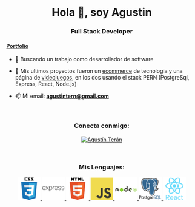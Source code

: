<h1 align="center">Hola 👋, soy Agustin</h1>
<h3 align="center">Full Stack Developer</h3>

<h4><a href="https://portfolio-ten-olive-79.vercel.app/" target="_blank">Portfolio</a></h4>

- 🔭 Buscando un trabajo como desarrollador de software

- 👯 Mis ultimos proyectos fueron un <a target="_blank" href="https://front-wheat-gamma.vercel.app/" alt="https://front-wheat-gamma.vercel.app/">ecommerce</a> de tecnologia y una página de <a target="_blank" href="https://pi-videogames-lovat.vercel.app/home" alt="https://pi-videogames-lovat.vercel.app/home">videojuegos</a>, en los dos usando el stack PERN (PostgreSql, Express, React, Node.js)

- 📫 Mi email: **agustintern@gmail.com**

</br>
<h3 align="center">Conecta conmigo:</h3>
<p align="center">
<a target="_blank" href="https://www.linkedin.com/in/agust%C3%ADn-jos%C3%A9-ter%C3%A1n-41aa64244/" target="_blank"><img align="center" src="https://raw.githubusercontent.com/rahuldkjain/github-profile-readme-generator/master/src/images/icons/Social/linked-in-alt.svg" alt="Agustín Terán" height="80" width="80" /></a>
</p>

</br>
<h3 align="center">Mis Lenguajes:</h3>

<p align="center"> <a href="https://www.w3schools.com/css/" target="_blank" rel="noreferrer"> <img src="https://raw.githubusercontent.com/devicons/devicon/master/icons/css3/css3-original-wordmark.svg" alt="css3" width="60" height="60"/> </a> <a href="https://expressjs.com" target="_blank" rel="noreferrer"> <img src="https://raw.githubusercontent.com/devicons/devicon/master/icons/express/express-original-wordmark.svg" alt="express" width="60" height="60"/> </a> <a href="https://www.w3.org/html/" target="_blank" rel="noreferrer"> <img src="https://raw.githubusercontent.com/devicons/devicon/master/icons/html5/html5-original-wordmark.svg" alt="html5" width="60" height="60"/> </a> <a href="https://developer.mozilla.org/en-US/docs/Web/JavaScript" target="_blank" rel="noreferrer"> <img src="https://raw.githubusercontent.com/devicons/devicon/master/icons/javascript/javascript-original.svg" alt="javascript" width="60" height="60"/> </a> <a href="https://nodejs.org" target="_blank" rel="noreferrer"> <img src="https://raw.githubusercontent.com/devicons/devicon/master/icons/nodejs/nodejs-original-wordmark.svg" alt="nodejs" width="60" height="60"/> </a> <a href="https://www.postgresql.org" target="_blank" rel="noreferrer"> <img src="https://raw.githubusercontent.com/devicons/devicon/master/icons/postgresql/postgresql-original-wordmark.svg" alt="postgresql" width="60" height="60"/> </a> <a href="https://reactjs.org/" target="_blank" rel="noreferrer"> <img src="https://raw.githubusercontent.com/devicons/devicon/master/icons/react/react-original-wordmark.svg" alt="react" width="60" height="60"/> </a>  </p>
